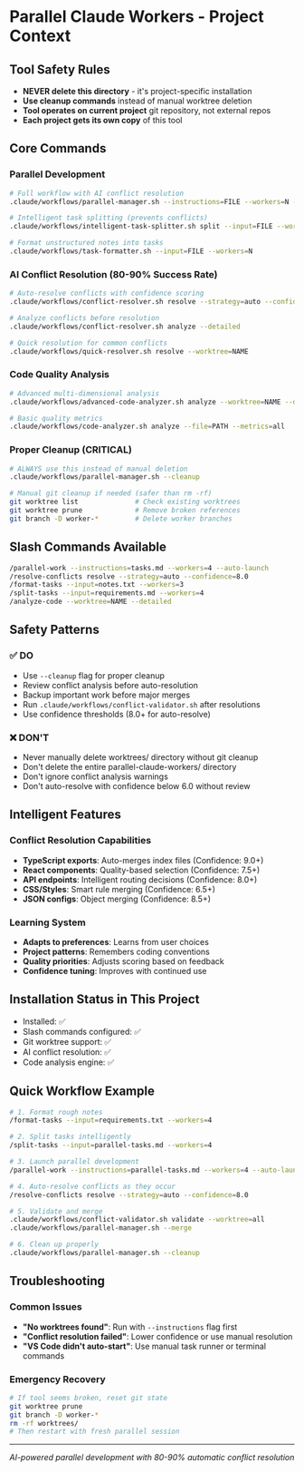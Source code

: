 # Parallel Claude Workers - Project Context

## Tool Safety Rules
- **NEVER delete this directory** - it's project-specific installation
- **Use cleanup commands** instead of manual worktree deletion
- **Tool operates on current project** git repository, not external repos
- **Each project gets its own copy** of this tool

## Core Commands

### Parallel Development
```bash
# Full workflow with AI conflict resolution
.claude/workflows/parallel-manager.sh --instructions=FILE --workers=N --auto-launch

# Intelligent task splitting (prevents conflicts)
.claude/workflows/intelligent-task-splitter.sh split --input=FILE --workers=N

# Format unstructured notes into tasks
.claude/workflows/task-formatter.sh --input=FILE --workers=N
```

### AI Conflict Resolution (80-90% Success Rate)
```bash
# Auto-resolve conflicts with confidence scoring
.claude/workflows/conflict-resolver.sh resolve --strategy=auto --confidence=8.0

# Analyze conflicts before resolution
.claude/workflows/conflict-resolver.sh analyze --detailed

# Quick resolution for common conflicts
.claude/workflows/quick-resolver.sh resolve --worktree=NAME
```

### Code Quality Analysis
```bash
# Advanced multi-dimensional analysis
.claude/workflows/advanced-code-analyzer.sh analyze --worktree=NAME --detailed

# Basic quality metrics
.claude/workflows/code-analyzer.sh analyze --file=PATH --metrics=all
```

### Proper Cleanup (CRITICAL)
```bash
# ALWAYS use this instead of manual deletion
.claude/workflows/parallel-manager.sh --cleanup

# Manual git cleanup if needed (safer than rm -rf)
git worktree list              # Check existing worktrees
git worktree prune             # Remove broken references
git branch -D worker-*         # Delete worker branches
```

## Slash Commands Available
```bash
/parallel-work --instructions=tasks.md --workers=4 --auto-launch
/resolve-conflicts resolve --strategy=auto --confidence=8.0
/format-tasks --input=notes.txt --workers=3
/split-tasks --input=requirements.md --workers=4
/analyze-code --worktree=NAME --detailed
```

## Safety Patterns

### ✅ DO
- Use `--cleanup` flag for proper cleanup
- Review conflict analysis before auto-resolution
- Backup important work before major merges
- Run `.claude/workflows/conflict-validator.sh` after resolutions
- Use confidence thresholds (8.0+ for auto-resolve)

### ❌ DON'T
- Never manually delete worktrees/ directory without git cleanup
- Don't delete the entire parallel-claude-workers/ directory
- Don't ignore conflict analysis warnings
- Don't auto-resolve with confidence below 6.0 without review

## Intelligent Features

### Conflict Resolution Capabilities
- **TypeScript exports**: Auto-merges index files (Confidence: 9.0+)
- **React components**: Quality-based selection (Confidence: 7.5+)
- **API endpoints**: Intelligent routing decisions (Confidence: 8.0+)
- **CSS/Styles**: Smart rule merging (Confidence: 6.5+)
- **JSON configs**: Object merging (Confidence: 8.5+)

### Learning System
- **Adapts to preferences**: Learns from user choices
- **Project patterns**: Remembers coding conventions
- **Quality priorities**: Adjusts scoring based on feedback
- **Confidence tuning**: Improves with continued use

## Installation Status in This Project
- Installed: ✅
- Slash commands configured: ✅
- Git worktree support: ✅
- AI conflict resolution: ✅
- Code analysis engine: ✅

## Quick Workflow Example
```bash
# 1. Format rough notes
/format-tasks --input=requirements.txt --workers=4

# 2. Split tasks intelligently  
/split-tasks --input=parallel-tasks.md --workers=4

# 3. Launch parallel development
/parallel-work --instructions=parallel-tasks.md --workers=4 --auto-launch

# 4. Auto-resolve conflicts as they occur
/resolve-conflicts resolve --strategy=auto --confidence=8.0

# 5. Validate and merge
.claude/workflows/conflict-validator.sh validate --worktree=all
.claude/workflows/parallel-manager.sh --merge

# 6. Clean up properly
.claude/workflows/parallel-manager.sh --cleanup
```

## Troubleshooting

### Common Issues
- **"No worktrees found"**: Run with `--instructions` flag first
- **"Conflict resolution failed"**: Lower confidence or use manual resolution
- **"VS Code didn't auto-start"**: Use manual task runner or terminal commands

### Emergency Recovery
```bash
# If tool seems broken, reset git state
git worktree prune
git branch -D worker-*
rm -rf worktrees/
# Then restart with fresh parallel session
```

---

*AI-powered parallel development with 80-90% automatic conflict resolution*